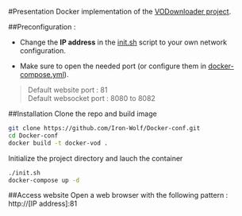 #Presentation
Docker implementation of the [VODownloader project](https://github.com/Iron-Wolf/VODownloader).  

##Preconfiguration :
* Change the __IP address__ in the [init.sh](https://github.com/Iron-Wolf/Docker-conf/blob/master/vodownloader/init.sh) script 
to your own network configuration.

* Make sure to open the needed port (or configure them in 
[docker-compose.yml](https://github.com/Iron-Wolf/Docker-conf/blob/master/vodownloader/docker-compose.yml)).
> Default website port : 81  
Default websocket port : 8080 to 8082  



##Installation
Clone the repo and build image
```bash
git clone https://github.com/Iron-Wolf/Docker-conf.git
cd Docker-conf
docker build -t docker-vod .
```

Initialize the project directory and lauch the container
```bash
./init.sh
docker-compose up -d
```

##Access website
Open a web browser with the following pattern : http://[IP address]:81  
